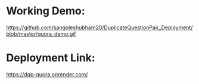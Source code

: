 # Working Demo:

https://github.com/sangoleshubham20/DuplicateQuestionPair_Deployment/blob/master/quora_demo.gif

# Deployment Link:

https://dqp-quora.onrender.com/
